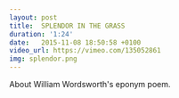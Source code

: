 ```yaml
---
layout: post
title:  SPLENDOR IN THE GRASS
duration: '1:24'
date:   2015-11-08 18:50:58 +0100
video_url: https://vimeo.com/135052861
img: splendor.png
---
```


About William Wordsworth's eponym poem.
<BR>
	<BR><BR>